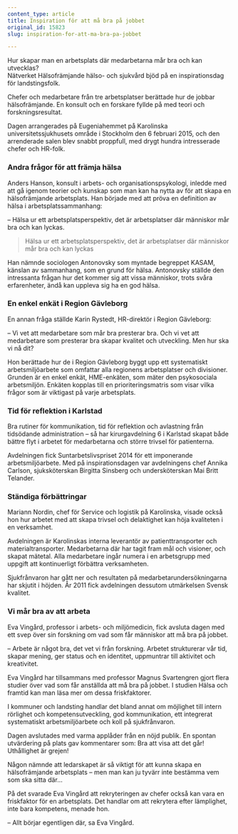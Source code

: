 ```yaml
---
content_type: article
title: Inspiration för att må bra på jobbet
original_id: 15823
slug: inspiration-for-att-ma-bra-pa-jobbet

---
```


Hur skapar man en arbetsplats där medarbetarna mår bra och kan utvecklas?  
Nätverket Hälsofrämjande hälso- och sjukvård bjöd på en inspirationsdag för landstingsfolk.

Chefer och medarbetare från tre arbetsplatser berättade hur de jobbar hälsofrämjande. En konsult och en forskare fyllde på med teori och forskningsresultat.

Dagen arrangerades på Eugeniahemmet på Karolinska universitetssjukhusets område i Stockholm den 6 februari 2015, och den arrenderade salen blev snabbt proppfull, med drygt hundra intresserade chefer och HR-folk.

### Andra frågor för att främja hälsa

Anders Hanson, konsult i arbets- och organisationspsykologi, inledde med att gå igenom teorier och kunskap som man kan ha nytta av för att skapa en hälsofrämjande arbetsplats. Han började med att pröva en definition av hälsa i arbetsplatssammanhang:

– Hälsa ur ett arbetsplatsperspektiv, det är arbetsplatser där människor mår bra och kan lyckas.

> Hälsa ur ett arbetsplatsperspektiv, det är arbetsplatser där människor mår bra och kan lyckas

Han nämnde sociologen Antonovsky som myntade begreppet KASAM, känslan av sammanhang, som en grund för hälsa. Antonovsky ställde den intressanta frågan hur det kommer sig att vissa människor, trots svåra erfarenheter, ändå kan uppleva sig ha en god hälsa.

### En enkel enkät i Region Gävleborg

En annan fråga ställde Karin Rystedt, HR-direktör i Region Gävleborg:

– Vi vet att medarbetare som mår bra presterar bra. Och vi vet att medarbetare som presterar bra skapar kvalitet och utveckling. Men hur ska vi nå dit?

Hon berättade hur de i Region Gävleborg byggt upp ett systematiskt arbetsmiljöarbete som omfattar alla regionens arbetsplatser och divisioner. Grunden är en enkel enkät, HME-enkäten, som mäter den psykosociala arbetsmiljön. Enkäten kopplas till en prioriteringsmatris som visar vilka frågor som är viktigast på varje arbetsplats.

### Tid för reflektion i Karlstad

Bra rutiner för kommunikation, tid för reflektion och avlastning från tidsödande administration – så har kirurgavdelning 6 i Karlstad skapat både bättre flyt i arbetet för medarbetarna och större trivsel för patienterna.

Avdelningen fick Suntarbetslivspriset 2014 för ett imponerande arbetsmiljöarbete. Med på inspirationsdagen var avdelningens chef Annika Carlson, sjuksköterskan Birgitta Sinsberg och undersköterskan Mai Britt Telander.

### Ständiga förbättringar

Mariann Nordin, chef för Service och logistik på Karolinska, visade också hon hur arbetet med att skapa trivsel och delaktighet kan höja kvaliteten i en verksamhet.

Avdelningen är Karolinskas interna leverantör av patienttransporter och materialtransporter. Medarbetarna där har tagit fram mål och visioner, och skapat mätetal. Alla medarbetare ingår numera i en arbetsgrupp med uppgift att kontinuerligt förbättra verksamheten.

Sjukfrånvaron har gått ner och resultaten på medarbetarundersökningarna har skjutit i höjden. År 2011 fick avdelningen dessutom utmärkelsen Svensk kvalitet.

### Vi mår bra av att arbeta

Eva Vingård, professor i arbets- och miljömedicin, fick avsluta dagen med ett svep över sin forskning om vad som får människor att må bra på jobbet.

– Arbete är något bra, det vet vi från forskning. Arbetet strukturerar vår tid, skapar mening, ger status och en identitet, uppmuntrar till aktivitet och kreativitet.

Eva Vingård har tillsammans med professor Magnus Svartengren gjort flera studier över vad som får anställda att må bra på jobbet. I studien Hälsa och framtid kan man läsa mer om dessa friskfaktorer.

I kommuner och landsting handlar det bland annat om möjlighet till intern rörlighet och kompetensutveckling, god kommunikation, ett integrerat systematiskt arbetsmiljöarbete och koll på sjukfrånvaron.

Dagen avslutades med varma applåder från en nöjd publik. En spontan utvärdering på plats gav kommentarer som: Bra att visa att det går! Uthållighet är grejen!

Någon nämnde att ledarskapet är så viktigt för att kunna skapa en hälsofrämjande arbetsplats – men man kan ju tyvärr inte bestämma vem som ska sitta där…

På det svarade Eva Vingård att rekryteringen av chefer också kan vara en friskfaktor för en arbetsplats. Det handlar om att rekrytera efter lämplighet, inte bara kompetens, menade hon.

– Allt börjar egentligen där, sa Eva Vingård.

